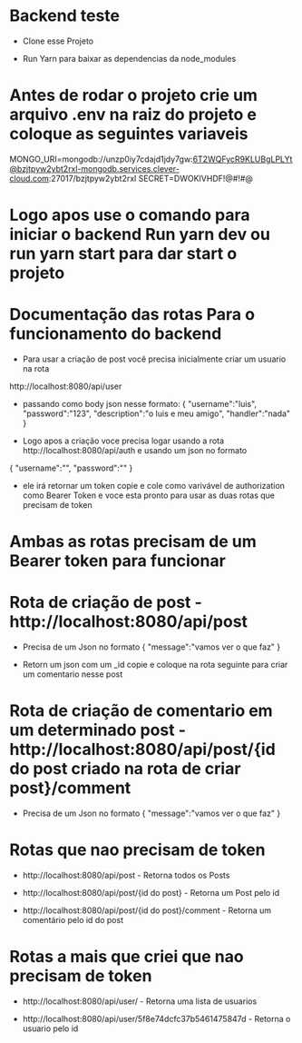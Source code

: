 # Backend teste

- Clone esse Projeto

- Run Yarn para baixar as dependencias da node_modules

# Antes de rodar o projeto crie um arquivo .env na raiz do projeto e coloque as seguintes variaveis

MONGO_URI=mongodb://unzp0iy7cdajd1jdy7gw:6T2WQFycR9KLUBgLPLYt@bzjtpyw2ybt2rxl-mongodb.services.clever-cloud.com:27017/bzjtpyw2ybt2rxl
SECRET=DWOKIVHDF!@#$!$#@

# Logo apos use o comando para iniciar o backend Run yarn dev ou run yarn start para dar start o projeto

# Documentação das rotas Para o funcionamento do backend

- Para usar a criação de post você precisa inicialmente criar um usuario na rota 

http://localhost:8080/api/user 

- passando como body json nesse formato:
{
    "username":"luis",
    "password":"123",
    "description":"o luis e meu amigo",
    "handler":"nada"
}

- Logo apos a criação voce precisa logar usando a rota http://localhost:8080/api/auth  e usando um json no formato 

{
    "username":"",
    "password":""
}



- ele irá retornar um token copie e cole como varivável de authorization como Bearer Token e voce esta pronto para usar as duas rotas que precisam de token 

# Ambas as rotas precisam de um Bearer token para funcionar

# Rota de criação de post - http://localhost:8080/api/post

- Precisa de um Json no formato 
{
    "message":"vamos ver o que faz"
}

- Retorn um json com um _id copie e coloque na rota seguinte para criar um comentario nesse post

# Rota de criação de comentario em um determinado post - http://localhost:8080/api/post/{id do post criado na rota de criar post}/comment

- Precisa de um Json no formato 
{
    "message":"vamos ver o que faz"
}

# Rotas que nao precisam de token 

- http://localhost:8080/api/post - Retorna todos os Posts

- http://localhost:8080/api/post/{id do post} - Retorna um Post pelo id 

- http://localhost:8080/api/post/{id do post}/comment - Retorna um comentário pelo id do post

# Rotas a mais que criei que nao precisam de token

- http://localhost:8080/api/user/ - Retorna uma lista de usuarios

- http://localhost:8080/api/user/5f8e74dcfc37b5461475847d - Retorna o usuario pelo id
